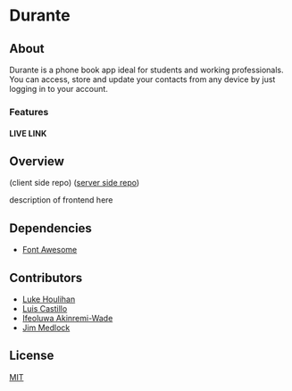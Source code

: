 # Durante 

## About

Durante is a phone book app ideal for students and working professionals. You can access, store and update your contacts from any device by just logging in to your account. 

### Features

#### LIVE LINK


## Overview
(client side repo) 
([server side repo](https://github.com/chingu-voyages/v38-toucans-team-01be))

description of frontend here

## Dependencies
* [Font Awesome](https://fontawesome.com/)


## Contributors
* [Luke Houlihan](https://github.com/HouliHeeler)
* [Luis Castillo](https://github.com/LuisCastilloKC) 
* [Ifeoluwa Akinremi-Wade](https://github.com/IfeAkiWad)
* [Jim Medlock](https://github.com/jdmedlock)

## License
[MIT](https://choosealicense.com/licenses/mit/)
